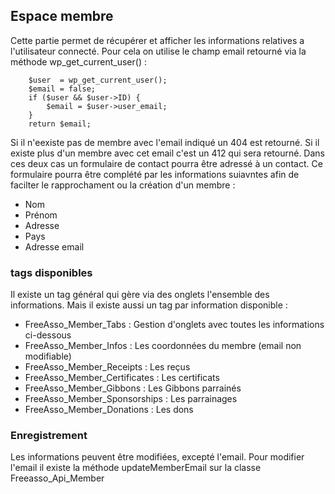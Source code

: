 ## Espace membre

Cette partie permet de récupérer et afficher les informations relatives a l'utilisateur connecté.
Pour cela on utilise le champ email retourné via la méthode wp_get_current_user() :

```
    $user  = wp_get_current_user();
    $email = false;
    if ($user && $user->ID) {
        $email = $user->user_email;
    }
    return $email;
```

Si il n'eexiste pas de membre avec l'email indiqué un 404 est retourné.
Si il existe plus d'un membre avec cet email c'est un 412 qui sera retourné.
Dans ces deux cas un formulaire de contact pourra être adressé à un contact. Ce formulaire pourra être complété par les informations suiavntes afin de facilter le rapprochament ou la création d'un membre :

* Nom
* Prénom
* Adresse
* Pays
* Adresse email

### tags disponibles

Il existe un tag général qui gère via des onglets l'ensemble des informations. Mais il existe aussi un tag par information disponible :

* FreeAsso_Member_Tabs : Gestion d'onglets avec toutes les informations ci-dessous
* FreeAsso_Member_Infos : Les coordonnées du membre (email non modifiable)
* FreeAsso_Member_Receipts : Les reçus
* FreeAsso_Member_Certificates : Les certificats
* FreeAsso_Member_Gibbons : Les Gibbons parrainés
* FreeAsso_Member_Sponsorships : Les parrainages
* FreeAsso_Member_Donations : Les dons

### Enregistrement

Les informations peuvent être modifiées, excepté l'email.
Pour modifier l'email il existe la méthode updateMemberEmail sur la classe Freeasso_Api_Member